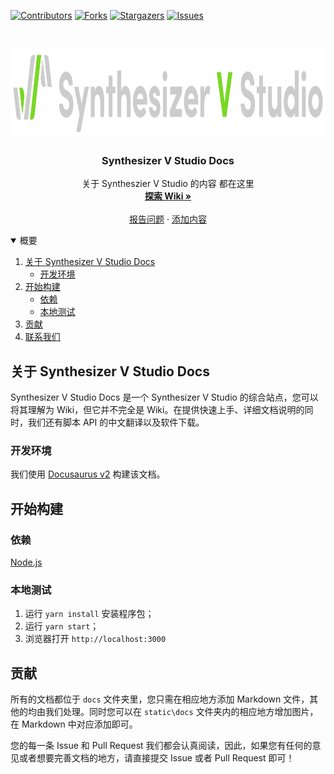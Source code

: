 <!--
*** This README is usinge the Best-README-Template (https://github.com/othneildrew/Best-README-Template).
-->

[![Contributors][contributors-shield]][contributors-url]
[![Forks][forks-shield]][forks-url]
[![Stargazers][stars-shield]][stars-url]
[![Issues][issues-shield]][issues-url]

<!-- PROJECT LOGO -->
<br />
<p align="center">
  <a href="https://synthesizer-v-r2-docs.vercel.app/">
    <img src="static/img/svstudio.svg" alt="Logo" width="1130" height="143" fill="#ffffff">
  </a>

  <h3 align="center">Synthesizer V Studio Docs</h3>

  <p align="center">
    关于 Syntheszier V Studio 的内容 都在这里
    <br />
    <a href="https://synthesizer-v-r2-docs.vercel.app/"><strong>探索 Wiki »</strong></a>
    <br />
    <br />
    <a href="https://github.com/linyuansup/synthesizer-v-r2-docs/issues">报告问题</a>
    ·
    <a href="https://github.com/linyuansup/synthesizer-v-r2-docs/pulls">添加内容</a>
  </p>
</p>

<!-- TABLE OF CONTENTS -->
<details open="open">
  <summary>概要</summary>
  <ol>
    <li>
      <a href="#关于-synthesizer-v-studio-docs">关于 Synthesizer V Studio Docs</a>
      <ul>
        <li><a href="#开发环境">开发环境</a></li>
      </ul>
    </li>
    <li>
      <a href="#开始构建">开始构建</a>
      <ul>
        <li><a href="#依赖">依赖</a></li>
        <li><a href="#本地测试">本地测试</a></li>
      </ul>
    </li>
    <li><a href="#贡献">贡献</a></li>
    <li><a href="#联系我们">联系我们</a></li>
  </ol>
</details>

<!-- ABOUT THE PROJECT -->

## 关于 Synthesizer V Studio Docs

Synthesizer V Studio Docs 是一个 Synthesizer V Studio 的综合站点，您可以将其理解为 Wiki，但它并不完全是 Wiki。在提供快速上手、详细文档说明的同时，我们还有脚本 API 的中文翻译以及软件下载。

### 开发环境

我们使用 [Docusaurus v2](https://docusaurus.io/) 构建该文档。

<!-- GETTING STARTED -->

## 开始构建

### 依赖

[Node.js](https://nodejs.org/en/download/)

### 本地测试

1. 运行 `yarn install` 安装程序包；
2. 运行 `yarn start`；
3. 浏览器打开 `http://localhost:3000`

<!-- CONTRIBUTING -->

## 贡献

所有的文档都位于 `docs` 文件夹里，您只需在相应地方添加 Markdown 文件，其他的均由我们处理。同时您可以在 `static\docs` 文件夹内的相应地方增加图片，在 Markdown 中对应添加即可。

您的每一条 Issue 和 Pull Request 我们都会认真阅读，因此，如果您有任何的意见或者想要完善文档的地方，请直接提交 Issue 或者 Pull Request 即可！

<!-- MARKDOWN LINKS & IMAGES -->
<!-- https://www.markdownguide.org/basic-syntax/#reference-style-links -->

[contributors-shield]: https://img.shields.io/github/contributors/linyuansup/synthesizer-v-r2-docs.svg?style=for-the-badge
[contributors-url]: https://github.com/linyuansup/synthesizer-v-r2-docs/graphs/contributors
[forks-shield]: https://img.shields.io/github/forks/linyuansup/synthesizer-v-r2-docs.svg?style=for-the-badge
[forks-url]: https://github.com/linyuansup/synthesizer-v-r2-docs/network/members
[stars-shield]: https://img.shields.io/github/stars/linyuansup/synthesizer-v-r2-docs.svg?style=for-the-badge
[stars-url]: https://github.com/linyuansup/synthesizer-v-r2-docs/stargazers
[issues-shield]: https://img.shields.io/github/issues/linyuansup/synthesizer-v-r2-docs.svg?style=for-the-badge
[issues-url]: https://github.com/linyuansup/synthesizer-v-r2-docs/issues

